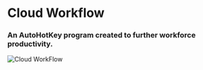 # Cloud Workflow
### An AutoHotKey program created to further workforce productivity.

![Cloud WorkFlow](https://user-images.githubusercontent.com/75401074/154369253-9318bbf0-802b-4443-8773-f3c3069da2f8.png)
